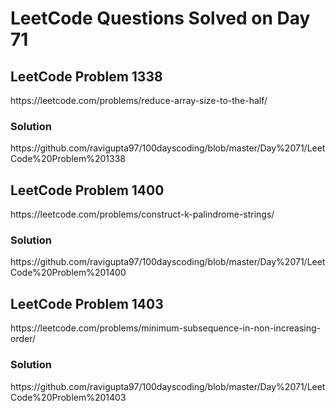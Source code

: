 # LeetCode Questions Solved on Day 71

<h2>LeetCode Problem 1338</h2>  https://leetcode.com/problems/reduce-array-size-to-the-half/
<h3>Solution</h3>  https://github.com/ravigupta97/100dayscoding/blob/master/Day%2071/LeetCode%20Problem%201338

<h2>LeetCode Problem 1400</h2>  https://leetcode.com/problems/construct-k-palindrome-strings/
<h3>Solution</h3>  https://github.com/ravigupta97/100dayscoding/blob/master/Day%2071/LeetCode%20Problem%201400

<h2>LeetCode Problem 1403</h2>  https://leetcode.com/problems/minimum-subsequence-in-non-increasing-order/
<h3>Solution</h3>  https://github.com/ravigupta97/100dayscoding/blob/master/Day%2071/LeetCode%20Problem%201403
